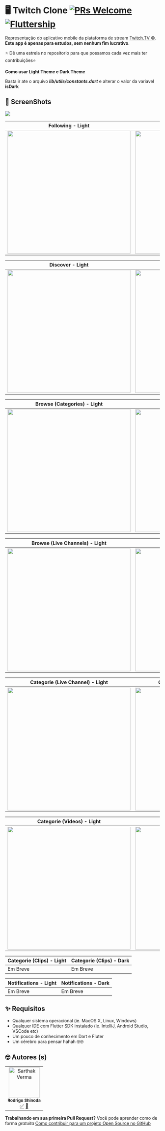 # 🖥 Twitch Clone [![PRs Welcome](https://img.shields.io/badge/PRs-welcome-brightgreen.svg?style=flat-square)](http://makeapullrequest.com) <a href="https://github.com/fluttership"><img alt="Fluttership" src="https://img.shields.io/badge/Awesome-Flutter-blue.svg?longCache=true&style=flat-square" /></a>

Representação do aplicativo mobile da plataforma de stream <a href="https://www.twitch.tv/. ">Twitch.TV ©</a>. <b>Este app é apenas para estudos, sem nenhum fim lucrativo</b>.

⭐ Dê uma estrela no repositorio para que possamos cada vez mais ter contribuições⭐ 

**Como usar Light Theme e Dark Theme**

Basta ir ate o arquivo ***lib/utils/constants.dart*** e alterar o valor da variavel **isDark**

## 📸 ScreenShots

<img src="https://i.imgur.com/DopDjwn.png"/>

| Following - Light | Following - Dark |
|------|-------|
|<img src="https://i.imgur.com/sVZ3KBd.jpg" width="400">|<img src="https://i.imgur.com/8njoU3t.jpg" width="400">|

| Discover - Light | Discover - Dark |
|------|-------|
|<img src="https://i.imgur.com/SNTT19g.jpg" width="400">|<img src="https://i.imgur.com/rQMvXAO.jpg" width="400">|

| Browse (Categories) - Light | Browse (Categories) - Dark |
|------|-------|
|<img src="https://i.imgur.com/EJLRuYc.jpg" width="400">|<img src="https://i.imgur.com/N7C2tgp.jpg" width="400">|

| Browse (Live Channels) - Light | Browse (Live Channels) - Dark |
|------|-------|
|<img src="https://i.imgur.com/JtbDDfV.jpg" width="400">|<img src="https://i.imgur.com/8kxRtAM.jpg" width="400">|

| Categorie (Live Channel) - Light | Categorie (Live Channel) - Dark |
|------|-------|
|<img src="https://i.imgur.com/a4egf0U.jpg" width="400">|<img src="https://i.imgur.com/dBNZp9l.jpg" width="400">|

| Categorie (Videos) - Light | Categorie (Videos) - Dark |
|------|-------|
|<img src="https://i.imgur.com/aMxmMjg.jpg" width="400">|<img src="https://i.imgur.com/RgHGsHn.jpg" width="400">|

| Categorie (Clips) - Light | Categorie (Clips) - Dark |
|------|-------|
| Em Breve | Em Breve |

| Notifications - Light | Notifications - Dark |
|------|-------|
| Em Breve | Em Breve |

## ✨ Requisitos
* Qualquer sistema operacional (ie. MacOS X, Linux, Windows)
* Qualquer IDE com Flutter SDK instalado (ie. IntelliJ, Android Studio, VSCode etc)
* Um pouco de conhecimento em Dart e Fluter
* Um cérebro para pensar hahah 🤓🤓

## 🤓 Autores (s)
<table>
  <tr>
    <td align="center">
        <a href="https://github.com/rodrigordgfs">
            <img src="https://avatars0.githubusercontent.com/u/32286127?s=400&u=f62040064f44db75b8b2302ae0180274ba608270&v=4" width="100px;" alt="Sarthak Verma"/>
            <br/><sub><b>Rodrigo Shinoda</b></sub>
        </a>
        <br/>
        <a href="https://fluttership.com.br/" title="Flutership Administrator">✅</a>
        <a href="https://github.com/rodrigordgfs" title="Developer">📱</a>
    </td>
    <!-- <td align="center">
        <a href="https://github.com/IAmSarthakVerma">
            <img src="https://avatars3.githubusercontent.com/u/20480867?s=400&v=4" width="100px;" alt="Sarthak Verma"/>
            <br/><sub><b>Sarthak Verma</b></sub>
        </a>
        <br/>
        <a href="#content-iamsarthakverma" title="Content">🖋</a>
        <a href="#ideas-iamsarthakverma" title="Ideas, Planning, & Feedback">🤔</a>
    </td>
    <td align="center">
        <a href="https://github.com/IAmSarthakVerma">
            <img src="https://avatars3.githubusercontent.com/u/20480867?s=400&v=4" width="100px;" alt="Sarthak Verma"/>
            <br/><sub><b>Sarthak Verma</b></sub>
        </a>
        <br/>
        <a href="#content-iamsarthakverma" title="Content">🖋</a>
        <a href="#ideas-iamsarthakverma" title="Ideas, Planning, & Feedback">🤔</a>
    </td>
    <td align="center">
        <a href="https://github.com/IAmSarthakVerma">
            <img src="https://avatars3.githubusercontent.com/u/20480867?s=400&v=4" width="100px;" alt="Sarthak Verma"/>
            <br/><sub><b>Sarthak Verma</b></sub>
        </a>
        <br/>
        <a href="#content-iamsarthakverma" title="Content">🖋</a>
        <a href="#ideas-iamsarthakverma" title="Ideas, Planning, & Feedback">🤔</a>
    </td>
    <td align="center">
        <a href="https://github.com/IAmSarthakVerma">
            <img src="https://avatars3.githubusercontent.com/u/20480867?s=400&v=4" width="100px;" alt="Sarthak Verma"/>
            <br/><sub><b>Sarthak Verma</b></sub>
        </a>
        <br/>
        <a href="#content-iamsarthakverma" title="Content">🖋</a>
        <a href="#ideas-iamsarthakverma" title="Ideas, Planning, & Feedback">🤔</a>
    </td>
    <td align="center">
        <a href="https://github.com/IAmSarthakVerma">
            <img src="https://avatars3.githubusercontent.com/u/20480867?s=400&v=4" width="100px;" alt="Sarthak Verma"/>
            <br/><sub><b>Sarthak Verma</b></sub>
        </a>
        <br/>
        <a href="#content-iamsarthakverma" title="Content">🖋</a>
        <a href="#ideas-iamsarthakverma" title="Ideas, Planning, & Feedback">🤔</a>
    </td>
    <td align="center">
        <a href="https://github.com/IAmSarthakVerma">
            <img src="https://avatars3.githubusercontent.com/u/20480867?s=400&v=4" width="100px;" alt="Sarthak Verma"/>
            <br/><sub><b>Sarthak Verma</b></sub>
        </a>
        <br/>
        <a href="#content-iamsarthakverma" title="Content">🖋</a>
        <a href="#ideas-iamsarthakverma" title="Ideas, Planning, & Feedback">🤔</a>
    </td> -->
  </tr>
  <!-- <tr>
    <td align="center">
        <a href="https://github.com/IAmSarthakVerma">
            <img src="https://avatars3.githubusercontent.com/u/20480867?s=400&v=4" width="100px;" alt="Sarthak Verma"/>
            <br/><sub><b>Sarthak Verma</b></sub>
        </a>
        <br/>
        <a href="#content-iamsarthakverma" title="Content">🖋</a>
        <a href="#ideas-iamsarthakverma" title="Ideas, Planning, & Feedback">🤔</a>
    </td>
    <td align="center">
        <a href="https://github.com/IAmSarthakVerma">
            <img src="https://avatars3.githubusercontent.com/u/20480867?s=400&v=4" width="100px;" alt="Sarthak Verma"/>
            <br/><sub><b>Sarthak Verma</b></sub>
        </a>
        <br/>
        <a href="#content-iamsarthakverma" title="Content">🖋</a>
        <a href="#ideas-iamsarthakverma" title="Ideas, Planning, & Feedback">🤔</a>
    </td>
    <td align="center">
        <a href="https://github.com/IAmSarthakVerma">
            <img src="https://avatars3.githubusercontent.com/u/20480867?s=400&v=4" width="100px;" alt="Sarthak Verma"/>
            <br/><sub><b>Sarthak Verma</b></sub>
        </a>
        <br/>
        <a href="#content-iamsarthakverma" title="Content">🖋</a>
        <a href="#ideas-iamsarthakverma" title="Ideas, Planning, & Feedback">🤔</a>
    </td>
    <td align="center">
        <a href="https://github.com/IAmSarthakVerma">
            <img src="https://avatars3.githubusercontent.com/u/20480867?s=400&v=4" width="100px;" alt="Sarthak Verma"/>
            <br/><sub><b>Sarthak Verma</b></sub>
        </a>
        <br/>
        <a href="#content-iamsarthakverma" title="Content">🖋</a>
        <a href="#ideas-iamsarthakverma" title="Ideas, Planning, & Feedback">🤔</a>
    </td>
    <td align="center">
        <a href="https://github.com/IAmSarthakVerma">
            <img src="https://avatars3.githubusercontent.com/u/20480867?s=400&v=4" width="100px;" alt="Sarthak Verma"/>
            <br/><sub><b>Sarthak Verma</b></sub>
        </a>
        <br/>
        <a href="#content-iamsarthakverma" title="Content">🖋</a>
        <a href="#ideas-iamsarthakverma" title="Ideas, Planning, & Feedback">🤔</a>
    </td>
    <td align="center">
        <a href="https://github.com/IAmSarthakVerma">
            <img src="https://avatars3.githubusercontent.com/u/20480867?s=400&v=4" width="100px;" alt="Sarthak Verma"/>
            <br/><sub><b>Sarthak Verma</b></sub>
        </a>
        <br/>
        <a href="#content-iamsarthakverma" title="Content">🖋</a>
        <a href="#ideas-iamsarthakverma" title="Ideas, Planning, & Feedback">🤔</a>
    </td>
    <td align="center">
        <a href="https://github.com/IAmSarthakVerma">
            <img src="https://avatars3.githubusercontent.com/u/20480867?s=400&v=4" width="100px;" alt="Sarthak Verma"/>
            <br/><sub><b>Sarthak Verma</b></sub>
        </a>
        <br/>
        <a href="#content-iamsarthakverma" title="Content">🖋</a>
        <a href="#ideas-iamsarthakverma" title="Ideas, Planning, & Feedback">🤔</a>
    </td>
  </tr> -->
</table>

**Trabalhando em sua primeira Pull Request?** Você pode aprender como de forma *gratuita* [Como contribuir para um projeto Open Source no GitHub](https://egghead.io/series/how-to-contribute-to-an-open-source-project-on-github)
